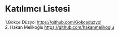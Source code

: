 # **Katılımcı Listesi**
1.Gökçe Düzyol  https://github.com/Gokceduzyol \
2. Hakan Melikoğlu https://github.com/hakanmelikoglu
